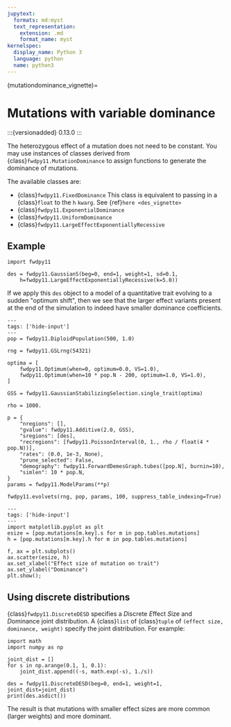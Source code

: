```yaml
---
jupytext:
  formats: md:myst
  text_representation:
    extension: .md
    format_name: myst
kernelspec:
  display_name: Python 3
  language: python
  name: python3
---
```


(mutationdominance_vignette)=

# Mutations with variable dominance

:::{versionadded} 0.13.0
:::

The heterozygous effect of a mutation does not need to be constant.
You may use instances of classes derived from {class}`fwdpy11.MutationDominance` to assign functions to generate the dominance of mutations.

The available classes are:

* {class}`fwdpy11.FixedDominance`
  This class is equivalent to passing in a {class}`float` to the `h` `kwarg`.
  See {ref}`here <des_vignette>`
* {class}`fwdpy11.ExponentialDominance`
* {class}`fwdpy11.UniformDominance`
* {class}`fwdpy11.LargeEffectExponentiallyRecessive`

## Example

```{code-cell}
import fwdpy11

des = fwdpy11.GaussianS(beg=0, end=1, weight=1, sd=0.1,
    h=fwdpy11.LargeEffectExponentiallyRecessive(k=5.0))
```

If we apply this `des` object to a model of a quantitative trait evolving to a sudden "optimum shift", then we see that the larger effect variants present at the end of the simulation to indeed have smaller dominance coefficients.

```{code-cell} python
---
tags: ['hide-input']
---
pop = fwdpy11.DiploidPopulation(500, 1.0)

rng = fwdpy11.GSLrng(54321)

optima = [
    fwdpy11.Optimum(when=0, optimum=0.0, VS=1.0),
    fwdpy11.Optimum(when=10 * pop.N - 200, optimum=1.0, VS=1.0),
]

GSS = fwdpy11.GaussianStabilizingSelection.single_trait(optima)

rho = 1000.

p = {
    "nregions": [],
    "gvalue": fwdpy11.Additive(2.0, GSS),
    "sregions": [des],
    "recregions": [fwdpy11.PoissonInterval(0, 1., rho / float(4 * pop.N))],
    "rates": (0.0, 1e-3, None),
    "prune_selected": False,
    "demography": fwdpy11.ForwardDemesGraph.tubes([pop.N], burnin=10),
    "simlen": 10 * pop.N,
}
params = fwdpy11.ModelParams(**p)

fwdpy11.evolvets(rng, pop, params, 100, suppress_table_indexing=True)
```

```{code-cell}
---
tags: ['hide-input']
---
import matplotlib.pyplot as plt
esize = [pop.mutations[m.key].s for m in pop.tables.mutations]
h = [pop.mutations[m.key].h for m in pop.tables.mutations]

f, ax = plt.subplots()
ax.scatter(esize, h)
ax.set_xlabel("Effect size of mutation on trait")
ax.set_ylabel("Dominance")
plt.show();
```

## Using discrete distributions

{class}`fwdpy11.DiscreteDESD` specifies a *D*iscrete *E*ffect *S*ize and *D*ominance joint distribution.
A {class}`list` of {class}`tuple` of `(effect size, dominance, weight)` specify the joint distribution.
For example:

```{code-cell}
import math
import numpy as np

joint_dist = []
for s in np.arange(0.1, 1, 0.1):
    joint_dist.append((-s, math.exp(-s), 1./s))
```

```{code-cell}
des = fwdpy11.DiscreteDESD(beg=0, end=1, weight=1, joint_dist=joint_dist)
print(des.asdict())
```

The result is that mutations with smaller effect sizes are more common (larger weights) and more dominant.
